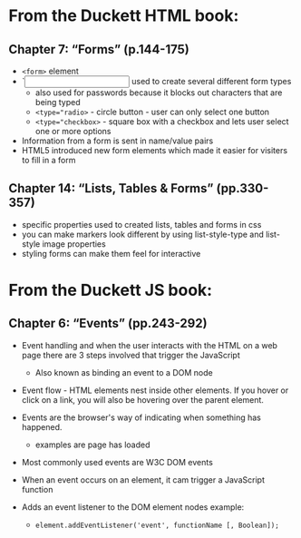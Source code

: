 # From the Duckett HTML book:

## Chapter 7: “Forms” (p.144-175)

+ `<form>` element
+ `<input> used to create several different form types
    + also used for passwords because it blocks out characters that are being typed
    + `<type="radio>` - circle button - user can only select one button
    + `<type="checkbox>` - square box with a checkbox and lets user select one or more options
+ Information from a form is sent in name/value pairs
+ HTML5 introduced new form elements which made it easier for visiters to fill in a form


## Chapter 14: “Lists, Tables & Forms” (pp.330-357)

+ specific properties used to created lists, tables and forms in css
+ you can make markers look different by using list-style-type and list-style image properties
+ styling forms can make them feel for interactive 


# From the Duckett JS book:

## Chapter 6: “Events” (pp.243-292)

+ Event handling and when the user interacts with the HTML on a web page there are 3 steps involved that trigger the JavaScript
    + Also known as binding an event to a DOM node

+ Event flow - HTML elements nest inside other elements. If you hover or click on a link, you will also be hovering over the parent element.

+ Events are the browser's way of indicating when something has happened.
    + examples are page has loaded

+ Most commonly used events are W3C DOM events 

+ When an event occurs on an element, it cam trigger a JavaScript function

+ Adds an event listener to the DOM element nodes example:

    + `element.addEventListener('event', functionName [, Boolean]);`
